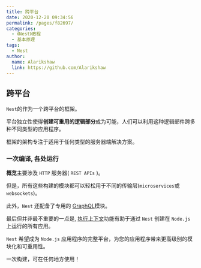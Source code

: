 ```yaml
---
title: 跨平台
date: 2020-12-20 09:34:56
permalink: /pages/f82697/
categories:
  - 《Nest》教程
  - 基本原理
tags: 
  - Nest
author: 
  name: Alarikshaw
  link: https://github.com/Alarikshaw
---
```


## 跨平台

`Nest`的作为一个跨平台的框架。

平台独立性使得**创建可重用的逻辑部分**成为可能，人们可以利用这种逻辑部件跨多种不同类型的应用程序。

框架的架构专注于适用于任何类型的服务器端解决方案。

### 一次编译, 各处运行

**概览**主要涉及 `HTTP` 服务器( `REST APIs` )。

但是，所有这些构建的模块都可以轻松用于不同的传输层(`microservices`或`websockets`)。

此外，`Nest` 还配备了专用的 [GraphQL](https://docs.nestjs.cn/6/graphql)模块。

最后但并非最不重要的一点是, [执行上下文](https://docs.nestjs.cn/6/applicationcontext)功能有助于通过 `Nest` 创建在 `Node.js` 上运行的所有应用。

`Nest` 希望成为 `Node.js` 应用程序的完整平台，为您的应用程序带来更高级别的模块化和可重用性。

一次构建，可在任何地方使用！